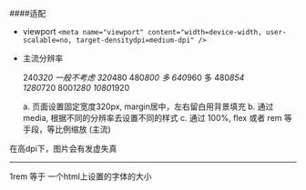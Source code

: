 
####适配


- viewport 
    ```<meta name="viewport" content="width=device-width, user-scalable=no, target-densitydpi=medium-dpi" />```

- 主流分辨率
    
    240*320 一般不考虑
    320*480
    480*800  多
    640*960  多
    480*854  
    1280*720
    800*1280
    1080*1920

    a. 页面设置固定宽度320px, margin居中，左右留白用背景填充
    b. 通过media, 根据不同的分辨率去设置不同的样式
    c. 通过 100%, flex 或者 rem 等手段，等比例缩放 (主流)

在高dpi下，图片会有发虚失真

-------------

1rem 等于 一个html上设置的字体的大小
